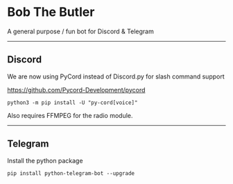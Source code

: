 # Bob The Butler
A general purpose / fun bot for Discord &amp; Telegram

---

## Discord
We are now using PyCord instead of Discord.py for slash command support

https://github.com/Pycord-Development/pycord

    python3 -m pip install -U "py-cord[voice]"

Also requires FFMPEG for the radio module. 

---

## Telegram

Install the python package

    pip install python-telegram-bot --upgrade


